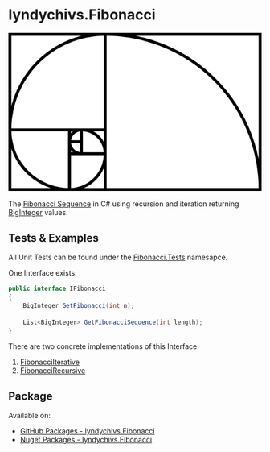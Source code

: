# lyndychivs.Fibonacci
![The Fibonacci Sequence as image](https://raw.githubusercontent.com/lyndychivs/Fibonacci/master/Resource/fibonacci.png)

The [Fibonacci Sequence](https://en.wikipedia.org/wiki/Fibonacci_sequence) in C# using recursion and iteration returning [BigInteger](https://learn.microsoft.com/en-us/dotnet/api/system.numerics.biginteger) values.

## Tests & Examples
All Unit Tests can be found under the [Fibonacci.Tests](https://github.com/lyndychivs/Fibonacci/tree/master/Fibonacci.Tests) namesapce.

One Interface exists:
```csharp
public interface IFibonacci
{
    BigInteger GetFibonacci(int n);

    List<BigInteger> GetFibonacciSequence(int length);
}
```

There are two concrete implementations of this Interface.
1. [FibonacciIterative](https://github.com/lyndychivs/Fibonacci/blob/master/Fibonacci/FibonacciIterative.cs)
2. [FibonacciRecursive](https://github.com/lyndychivs/Fibonacci/blob/master/Fibonacci/FibonacciRecursive.cs)

## Package
Available on:
- [GitHub Packages - lyndychivs.Fibonacci](https://github.com/lyndychivs/Fibonacci/pkgs/nuget/lyndychivs.Fibonacci)
- [Nuget Packages - lyndychivs.Fibonacci](https://www.nuget.org/packages/lyndychivs.Fibonacci/)